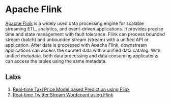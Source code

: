 # Apache Flink

[Apache Flink](https://flink.apache.org/) is a widely used data processing engine for scalable streaming ETL, analytics, and event-driven applications. It provides precise time and state management with fault tolerance. Flink can process bounded stream (batch) and unbounded stream (stream) with a unified API or application. After data is processed with Apache Flink, downstream applications can access the curated data with a unified data catalog. With unified metadata, both data processing and data consuming applications can access the tables using the same metadata.

## Labs

1. [Real-time Taxi Price Model based Prediction using Flink](03-processing/flink/lab-taxi-pricing/)
2. [Real-time Twitter Stream Wordcount using Flink](03-processing/flink/lab-twitter-stream-processing/)
